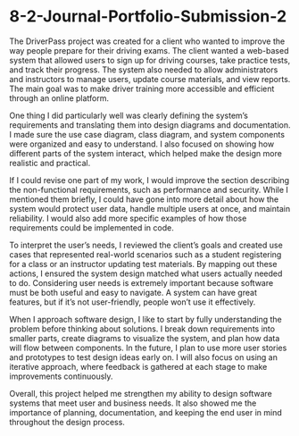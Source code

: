 # 8-2-Journal-Portfolio-Submission-2

The DriverPass project was created for a client who wanted to improve the way people prepare for their driving exams. The client wanted a web-based system that allowed users to sign up for driving courses, take practice tests, and track their progress. The system also needed to allow administrators and instructors to manage users, update course materials, and view reports. The main goal was to make driver training more accessible and efficient through an online platform.

One thing I did particularly well was clearly defining the system’s requirements and translating them into design diagrams and documentation. I made sure the use case diagram, class diagram, and system components were organized and easy to understand. I also focused on showing how different parts of the system interact, which helped make the design more realistic and practical.

If I could revise one part of my work, I would improve the section describing the non-functional requirements, such as performance and security. While I mentioned them briefly, I could have gone into more detail about how the system would protect user data, handle multiple users at once, and maintain reliability. I would also add more specific examples of how those requirements could be implemented in code.

To interpret the user’s needs, I reviewed the client’s goals and created use cases that represented real-world scenarios such as a student registering for a class or an instructor updating test materials. By mapping out these actions, I ensured the system design matched what users actually needed to do. Considering user needs is extremely important because software must be both useful and easy to navigate. A system can have great features, but if it’s not user-friendly, people won’t use it effectively.

When I approach software design, I like to start by fully understanding the problem before thinking about solutions. I break down requirements into smaller parts, create diagrams to visualize the system, and plan how data will flow between components. In the future, I plan to use more user stories and prototypes to test design ideas early on. I will also focus on using an iterative approach, where feedback is gathered at each stage to make improvements continuously.

Overall, this project helped me strengthen my ability to design software systems that meet user and business needs. It also showed me the importance of planning, documentation, and keeping the end user in mind throughout the design process.
